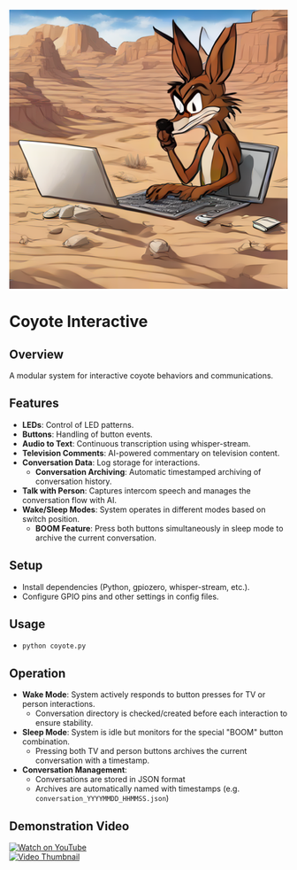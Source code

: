 ![Coyote Image](coyote.png)

# Coyote Interactive

## Overview
A modular system for interactive coyote behaviors and communications.

## Features
- **LEDs**: Control of LED patterns.
- **Buttons**: Handling of button events.
- **Audio to Text**: Continuous transcription using whisper-stream.
- **Television Comments**: AI-powered commentary on television content.
- **Conversation Data**: Log storage for interactions.
  - **Conversation Archiving**: Automatic timestamped archiving of conversation history.
- **Talk with Person**: Captures intercom speech and manages the conversation flow with AI.
- **Wake/Sleep Modes**: System operates in different modes based on switch position.
  - **BOOM Feature**: Press both buttons simultaneously in sleep mode to archive the current conversation.

## Setup
- Install dependencies (Python, gpiozero, whisper-stream, etc.).
- Configure GPIO pins and other settings in config files.

## Usage
- `python coyote.py`

## Operation
- **Wake Mode**: System actively responds to button presses for TV or person interactions.
  - Conversation directory is checked/created before each interaction to ensure stability.
- **Sleep Mode**: System is idle but monitors for the special "BOOM" button combination.
  - Pressing both TV and person buttons archives the current conversation with a timestamp.
- **Conversation Management**: 
  - Conversations are stored in JSON format
  - Archives are automatically named with timestamps (e.g. `conversation_YYYYMMDD_HHMMSS.json`)

## Demonstration Video

[![Watch on YouTube](https://img.shields.io/badge/Watch%20on-YouTube-red?style=for-the-badge&logo=youtube)](https://www.youtube.com/watch?v=pncuq-U_tuU)  
[![Video Thumbnail](https://img.youtube.com/vi/pncuq-U_tuU/0.jpg)](https://www.youtube.com/watch?v=pncuq-U_tuU)

